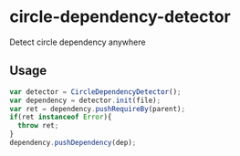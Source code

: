 # circle-dependency-detector
Detect circle dependency anywhere

## Usage
```js
var detector = CircleDependencyDetector();
var dependency = detector.init(file);
var ret = dependency.pushRequireBy(parent);
if(ret instanceof Error){
  throw ret;
}
dependency.pushDependency(dep);
```
